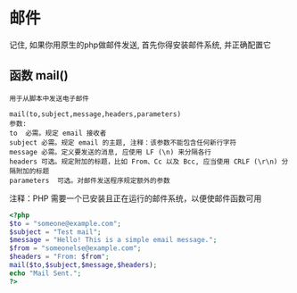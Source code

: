 邮件
===

记住, 如果你用原生的php做邮件发送, 首先你得安装邮件系统, 并正确配置它

函数 mail()
--

    用于从脚本中发送电子邮件  

    mail(to,subject,message,headers,parameters)
    参数:
    to	必需。规定 email 接收者
    subject	必需。规定 email 的主题, 注释：该参数不能包含任何新行字符
    message	必需。定义要发送的消息, 应使用 LF (\n) 来分隔各行
    headers	可选。规定附加的标题，比如 From、Cc 以及 Bcc, 应当使用 CRLF (\r\n) 分隔附加的标题
    parameters	可选。对邮件发送程序规定额外的参数

注释：PHP 需要一个已安装且正在运行的邮件系统，以便使邮件函数可用


```php
<?php
$to = "someone@example.com";
$subject = "Test mail";
$message = "Hello! This is a simple email message.";
$from = "someonelse@example.com";
$headers = "From: $from";
mail($to,$subject,$message,$headers);
echo "Mail Sent.";
?>
```
